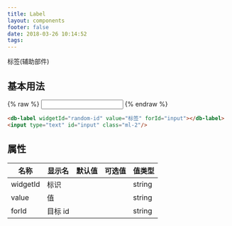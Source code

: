 ```yaml
---
title: Label
layout: components
footer: false
date: 2018-03-26 10:14:52
tags:
---
```


标签(辅助部件)

## 基本用法

{% raw %}
<db-label widgetId="random-id" value="标签" forId="input"></db-label>
<input type="text" id="input" class="ml-2"/>
{% endraw %}
```html
<db-label widgetId="random-id" value="标签" forId="input"></db-label>
<input type="text" id="input" class="ml-2"/>
```

## 属性

| 名称  | 显示名 | 默认值 | 可选值 |值类型 |
| ----- | ------ | ----- | ----- | --------- |
| widgetId | 标识 | | | string |
| value | 值 | | | string |
| forId | 目标 id | | | string |